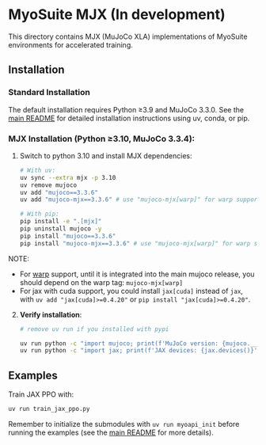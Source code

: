 # MyoSuite MJX (In development)

This directory contains MJX (MuJoCo XLA) implementations of MyoSuite environments for accelerated training.

## Installation

### Standard Installation
The default installation requires Python ≥3.9 and MuJoCo 3.3.0. See the [main README](../../../../README.md) for detailed installation instructions using uv, conda, or pip.

### MJX Installation (Python ≥3.10, MuJoCo 3.3.4):

1. Switch to python 3.10 and install MJX dependencies:
   ```bash
   # With uv:
   uv sync --extra mjx -p 3.10
   uv remove mujoco
   uv add "mujoco==3.3.6"
   uv add "mujoco-mjx==3.3.6" # use "mujoco-mjx[warp]" for warp support

   # With pip:
   pip install -e ".[mjx]"
   pip uninstall mujoco -y
   pip install "mujoco==3.3.6"
   pip install "mujoco-mjx==3.3.6" # use "mujoco-mjx[warp]" for warp support
   ```

NOTE: 
   - For [warp](https://github.com/google-deepmind/mujoco_warp) support, until it is integrated into the main mujoco release, you should depend on the warp tag: `mujoco-mjx[warp]`
   - For jax with cuda support, you could install `jax[cuda]` instead of `jax`, with `uv add "jax[cuda]>=0.4.20"` or `pip install "jax[cuda]>=0.4.20"`.


2. **Verify installation**:
   ```bash
   # remove uv run if you installed with pypi

   uv run python -c "import mujoco; print(f'MuJoCo version: {mujoco.__version__}')"
   uv run python -c "import jax; print(f'JAX devices: {jax.devices()}')"
   ```

## Examples
Train JAX PPO with:
```bash
uv run train_jax_ppo.py
```
Remember to initialize the submodules with `uv run myoapi_init` before running the examples (see the [main README](../../../../README.md) for more details).
